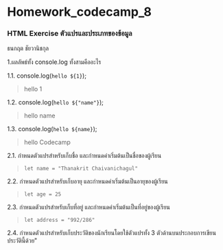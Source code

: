 # Homework_codecamp_8
### HTML Exercise ตัวแปรและประเภทของข้อมูล
ธนกฤต ชัยวานิชกุล

1.ผลลัพธ์ทั้ง console.log ทั้งสามคืออะไร

1.1. console.log(`hello ${1}`);
> hello 1

1.2. console.log(`hello ${"name"}`);
> hello name

1.3. console.log(`hello ${name}`);
> hello Codecamp



2.1. กำหนดตัวแปรสำหรับเก็บชื่อ และกำหนดค่าเริ่มต้นเป็นชื่อของผู้เรียน
> `let name = "Thanakrit Chaivanichagul"`

2.2. กำหนดตัวแปรสำหรับเก็บอายุ และกำหนดค่าเริ่มต้นเป็นอายุของผู้เรียน
> `let age = 25`

2.3. กำหนดตัวแปรสำหรับเก็บที่อยู่ และกำหนดค่าเริ่มต้นเป็นที่อยู่ของผู้เรียน
> `let address = "992/286"`

2.4. กำหนดตัวแปรสำหรับเก็บประวัติของนักเรียนโดยใช้ตัวแปรทั้ง 3 ตัวด้านบนประกอบการเขียนประวัตินี้ด้วย"
